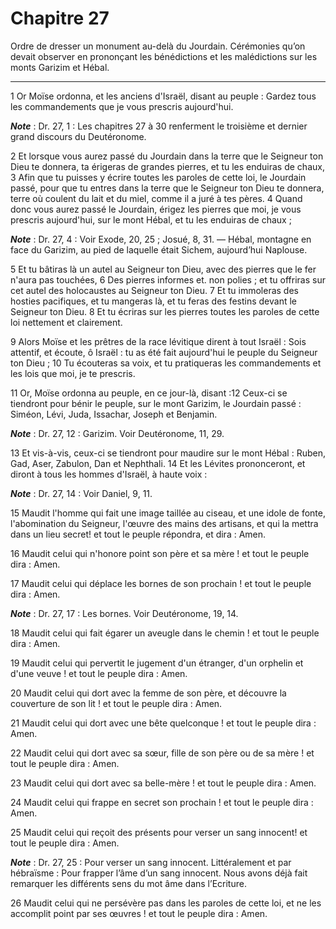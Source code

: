 # Chapitre 27

Ordre de dresser un monument au-delà du Jourdain.
Cérémonies qu’on devait observer en prononçant les bénédictions et les malédictions sur les monts Garizim et Hébal.

***

1 Or Moïse ordonna, et les anciens d'Israël, disant au peuple : Gardez tous les commandements que je vous prescris aujourd'hui.

***Note*** :  Dr. 27, 1 : Les chapitres 27 à 30 renferment le troisième et dernier grand discours du Deutéronome.


2 Et lorsque vous aurez passé du Jourdain dans la terre que le Seigneur ton Dieu te donnera, ta érigeras de grandes pierres, et tu les enduiras de chaux, 3 Afin que tu puisses y écrire toutes les paroles de cette loi, le Jourdain passé, pour que tu entres dans la terre que le Seigneur ton Dieu te donnera, terre où coulent du lait et du miel, comme il a juré à tes pères. 4 Quand donc vous aurez passé le Jourdain, érigez les pierres que moi, je vous prescris aujourd'hui, sur le mont Hébal, et tu les enduiras de chaux ;

***Note*** :  Dr. 27, 4 : Voir Exode, 20, 25 ; Josué, 8, 31. ― Hébal, montagne en face du Garizim, au pied de laquelle était Sichem, aujourd’hui Naplouse.

5 Et tu bâtiras là un autel au Seigneur ton Dieu, avec des pierres que le fer n'aura pas touchées, 6 Des pierres informes et. non polies ; et tu offriras sur cet autel des holocaustes au Seigneur ton Dieu. 7 Et tu immoleras des hosties pacifiques, et tu mangeras là, et tu feras des festins devant le Seigneur ton Dieu. 8 Et tu écriras sur les pierres toutes les paroles de cette loi nettement et clairement.


9 Alors Moïse et les prêtres de la race lévitique dirent à tout Israël : Sois attentif, et écoute, ô Israël : tu as été fait aujourd'hui le peuple du Seigneur ton Dieu ; 10 Tu écouteras sa voix, et tu pratiqueras les commandements et les lois que moi, je te prescris.


11 Or, Moïse ordonna au peuple, en ce jour-là, disant :12 Ceux-ci se tiendront pour bénir le peuple, sur le mont Garizim, le Jourdain passé : Siméon, Lévi, Juda, Issachar, Joseph et Benjamin.

***Note*** :  Dr. 27, 12 : Garizim. Voir Deutéronome, 11, 29.

13 Et vis-à-vis, ceux-ci se tiendront pour maudire sur le mont Hébal : Ruben, Gad, Aser, Zabulon, Dan et Nephthali. 14 Et les Lévites prononceront, et diront à tous les hommes d'Israël, à haute voix :

***Note*** :  Dr. 27, 14 : Voir Daniel, 9, 11.


15 Maudit l'homme qui fait une image taillée au ciseau, et une idole de fonte, l'abomination du Seigneur, l'œuvre des mains des artisans, et qui la mettra dans un lieu secret! et tout le peuple répondra, et dira : Amen.


16 Maudit celui qui n'honore point son père et sa mère ! et tout le peuple dira : Amen.


17 Maudit celui qui déplace les bornes de son prochain ! et tout le peuple dira : Amen.

***Note*** :  Dr. 27, 17 : Les bornes. Voir Deutéronome, 19, 14.


18 Maudit celui qui fait égarer un aveugle dans le chemin ! et tout le peuple dira : Amen.


19 Maudit celui qui pervertit le jugement d'un étranger, d'un orphelin et d'une veuve ! et tout le peuple dira : Amen.


20 Maudit celui qui dort avec la femme de son père, et découvre la couverture de son lit ! et tout le peuple dira : Amen.


21 Maudit celui qui dort avec une bête quelconque ! et tout le peuple dira : Amen.


22 Maudit celui qui dort avec sa sœur, fille de son père ou de sa mère ! et tout le peuple dira : Amen.


23 Maudit celui qui dort avec sa belle-mère ! et tout le peuple dira : Amen.


24 Maudit celui qui frappe en secret son prochain ! et tout le peuple dira : Amen.


25 Maudit celui qui reçoit des présents pour verser un sang innocent! et tout le peuple dira : Amen.

***Note*** :  Dr. 27, 25 : Pour verser un sang innocent. Littéralement et par hébraïsme : Pour frapper l’âme d’un sang innocent. Nous avons déjà fait remarquer les différents sens du mot âme dans l’Ecriture.


26 Maudit celui qui ne persévère pas dans les paroles de cette loi, et ne les accomplit point par ses œuvres ! et tout le peuple dira : Amen.

